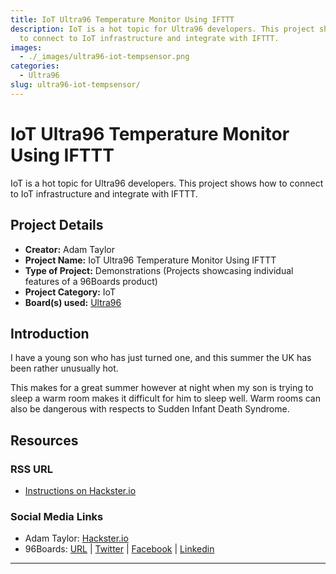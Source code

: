 ```yaml
---
title: IoT Ultra96 Temperature Monitor Using IFTTT
description: IoT is a hot topic for Ultra96 developers. This project shows how
  to connect to IoT infrastructure and integrate with IFTTT.
images:
  - ./_images/ultra96-iot-tempsensor.png
categories:
  - Ultra96
slug: ultra96-iot-tempsensor/
---
```


# IoT Ultra96 Temperature Monitor Using IFTTT

IoT is a hot topic for Ultra96 developers. This project shows how to connect to IoT infrastructure and integrate with IFTTT.

## Project Details

- **Creator:** Adam Taylor
- **Project Name:** IoT Ultra96 Temperature Monitor Using IFTTT
- **Type of Project:** Demonstrations (Projects showcasing individual features of a 96Boards product)
- **Project Category:** IoT
- **Board(s) used:** [Ultra96](https://www.96boards.org/product/ultra96/)

## Introduction

I have a young son who has just turned one, and this summer the UK has been rather unusually hot.

This makes for a great summer however at night when my son is trying to sleep a warm room makes it difficult for him to sleep well. Warm rooms can also be dangerous with respects to Sudden Infant Death Syndrome.

## Resources

### RSS URL

- [Instructions on Hackster.io](http://www.hackster.io/adam-taylor/iot-ultra96-temperature-monitor-using-ifttt-05011b)

### Social Media Links

- Adam Taylor: [Hackster.io](https://www.hackster.io/adam-taylor)
- 96Boards: [URL](https://www.96boards.org/) &#124; [Twitter](https://twitter.com/96boards) &#124; [Facebook](https://www.facebook.com/96Boards) &#124; [Linkedin](https://www.linkedin.com/company/{{site.linkedin_username}}/)

---

